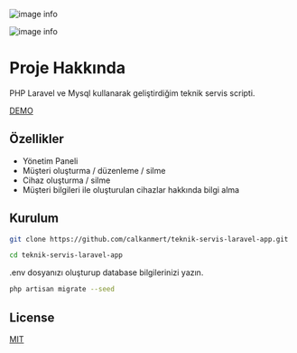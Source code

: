 ![image info](https://i.hizliresim.com/t8ic2z1.jpg)

![image info](https://i.hizliresim.com/rjqxnso.jpg)

# Proje Hakkında

PHP Laravel ve Mysql kullanarak geliştirdiğim teknik servis scripti.

[DEMO](http://104.248.29.52/)

## Özellikler
- Yönetim Paneli
- Müşteri oluşturma / düzenleme / silme
- Cihaz oluşturma / silme
- Müşteri bilgileri ile oluşturulan cihazlar hakkında bilgi alma

## Kurulum
```bash
git clone https://github.com/calkanmert/teknik-servis-laravel-app.git
```
```bash
cd teknik-servis-laravel-app
```
.env dosyanızı oluşturup database bilgilerinizi yazın.

```bash
php artisan migrate --seed
```

## License
[MIT](https://choosealicense.com/licenses/mit/)